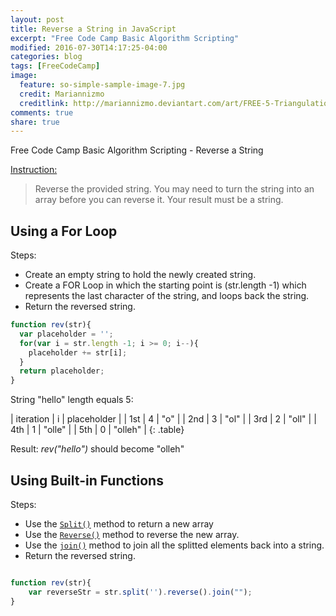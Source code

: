 ```yaml
---
layout: post
title: Reverse a String in JavaScript
excerpt: "Free Code Camp Basic Algorithm Scripting"
modified: 2016-07-30T14:17:25-04:00
categories: blog
tags: [FreeCodeCamp]
image:
  feature: so-simple-sample-image-7.jpg
  credit: Mariannizmo
  creditlink: http://mariannizmo.deviantart.com/art/FREE-5-Triangulation-Mosaic-backgrounds-406553032
comments: true
share: true
---
```


Free Code Camp Basic Algorithm Scripting - Reverse a String

<u>Instruction:</u>

>Reverse the provided string.
>You may need to turn the string into an array before you can reverse it. Your result must be a string.

## Using a For Loop

Steps:

* Create an empty string to hold the newly created string.
* Create a FOR Loop in which the starting point is (str.length -1) which represents the last character of the string, and loops back the string. 
* Return the reversed string.


```Javascript
function rev(str){
  var placeholder = '';
  for(var i = str.length -1; i >= 0; i--){
    placeholder += str[i];
  }
  return placeholder;
}
```

String "hello" length equals 5:

| iteration | i   | placeholder |
| 1st  	| 4   | "o"         |
| 2nd   	| 3   | "ol"        |
| 3rd       | 2   | "oll"       |
| 4th       | 1   | "olle"      |
| 5th       | 0   | "olleh"     |
{: .table}

Result:
<cite>rev("hello")</cite> should become "olleh"

## Using Built-in Functions

Steps:

* Use the [`Split()`](https://developer.mozilla.org/en-US/docs/Web/JavaScript/Reference/Global_Objects/String/split) method to return a new array
* Use the [`Reverse()`](https://developer.mozilla.org/en-US/docs/Web/JavaScript/Reference/Global_Objects/Array/reverse) method to reverse the new array.
* Use the [`join()`](https://developer.mozilla.org/en-US/docs/Web/JavaScript/Reference/Global_Objects/Array/join) method to join all the splitted elements back into a string.
* Return the reversed string.


```Javascript

function rev(str){
	var reverseStr = str.split('').reverse().join("");
}

```

